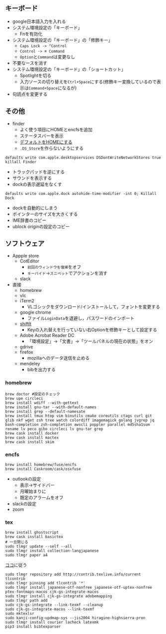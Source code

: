 
## キーボード
- google日本語入力を入れる
- システム環境設定の「キーボード」
    - Fnを有効化
- システム環境設定の「キーボード」の「修飾キー」
    - ``Caps Lock -> ^Control``
    - ``Control -> ⌘ Command``
    - ``Option``と``Command``は変更なし
- 不要なースを消す
- システム環境設定の「キーボード」の「ショートカット」
    - Spotlightを切る
    - 入力ソースの切り替えを``Ctrl+Space``にする(修飾キー変換しているので表示は``Command+Space``になるが)
- 句読点を変更する

## その他
- finder
    - よく使う項目にHOMEとencfsを追加
    - ステータスバーを表示
    - [デフォルトをHOMEにする](http://inforati.jp/apple/mac-tips-techniques/system-hints/how-to-set-the-default-folder-of-new-macos-finder-window.html)
    - ``.DS_Store``を作らないようにする
```
defaults write com.apple.desktopservices DSDontWriteNetworkStores true
killall Finder
```
- トラックパッドを逆にする
- サウンドを表示する
- dockの表示遅延をなくす
```
defaults write com.apple.dock autohide-time-modifier -int 0; Killall Dock
```
- dockを自動的にしまう
- ポインターのサイズを大きくする
- IME辞書のコピー
- ublock originの設定のコピー


## ソフトウェア
- Appple store
    - CotEditor 
        - ``前回のウィンドウを復帰``をオフ
        - ``キーバイド``->``スニペット``でアクションを消す
    - slack
- 直接
    - homebrew
    - vlc
    - iTerm2
        - VLゴシックをダウンロード/インストールして，フォントを変更する
    - google chrome
        - ファイル``LoginData``を退避し，パスワードのインポート
    - [shiftlt](https://github.com/fikovnik/ShiftIt)
        - Keyの入れ替えを行っていない右Optionを修飾キーとして設定する
    - Adobe Acrobat Reader DC
        - 「環境設定」->「文書」->「ツールパネルの現在の状態」をオン
    - gdrive
    - firefox
        - mozillaへのデータ送信を止める
    - mendeley
        - bibを出力する

### homebrew

```
brew doctor #設定のチェック
brew upe circleci
brew install wdiff --with-gettext
brew install gnu-tar --with-default-names
brew install grep --default-namesate
brew install tmux htop vim binutils cmake coreutils ctags curl git glib nkf wget zsh tree watch colordiff imagemagick golang jvgrep jq bash-completion zsh-completion awscli poppler parallel md5sha1sum rename lv peco gibo circleci lv gnu-tar grep
brew cask install docker
brew cask install mactex
brew cask install skim
```

### encfs
```
brew install homebrew/fuse/encfs
brew install Caskroom/cask/osxfuse
```


- outlookの設定
    - 表示->サイドバー
    - 月曜始まりに
    - 既定のアラームをオフ
- slackの設定
- zoom

### tex


```
brew install ghostscript
brew cask install basictex
# 一旦閉じる
sudo tlmgr update --self --all
sudo tlmgr install collection-langjapanese
sudo tlmgr paper a4

```

[ココ](https://texwiki.texjp.org/?%E3%83%92%E3%83%A9%E3%82%AE%E3%83%8E%E3%83%95%E3%82%A9%E3%83%B3%E3%83%88)に従う
```
sudo tlmgr repository add http://contrib.texlive.info/current tlcontrib
sudo tlmgr pinning add tlcontrib '*'
sudo tlmgr install japanese-otf-nonfree japanese-otf-uptex-nonfree ptex-fontmaps-macos cjk-gs-integrate-macos
sudo tlmgr install cjk-gs-integrate adobemapping
sudo tlmgr path add
sudo cjk-gs-integrate --link-texmf --cleanup
sudo cjk-gs-integrate-macos --link-texmf
sudo mktexlsr
sudo kanji-config-updmap-sys --jis2004 hiragino-highsierra-pron
sudo tlmgr install courier lacheck latexmk
pip3 install bibtexparser
```
